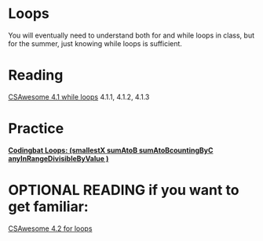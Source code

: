 # Loops

You will eventually need to understand both for and while loops in class, but for the summer, just knowing while loops is sufficient. 

# Reading
[CSAwesome 4.1 while loops](https://runestone.academy/ns/books/published/csawesome/Unit4-Iteration/topic-4-1-while-loops.html)
4.1.1, 4.1.2, 4.1.3

# Practice

**[Codingbat Loops: (smallestX  sumAtoB  sumAtoBcountingByC  anyInRangeDivisibleByValue )](https://codingbat.com/home/konstans@stuy.edu/summerapcs)**


# OPTIONAL READING if you want to get familiar:
[CSAwesome 4.2 for loops](https://runestone.academy/ns/books/published/csawesome/Unit4-Iteration/topic-4-2-for-loops.html)
